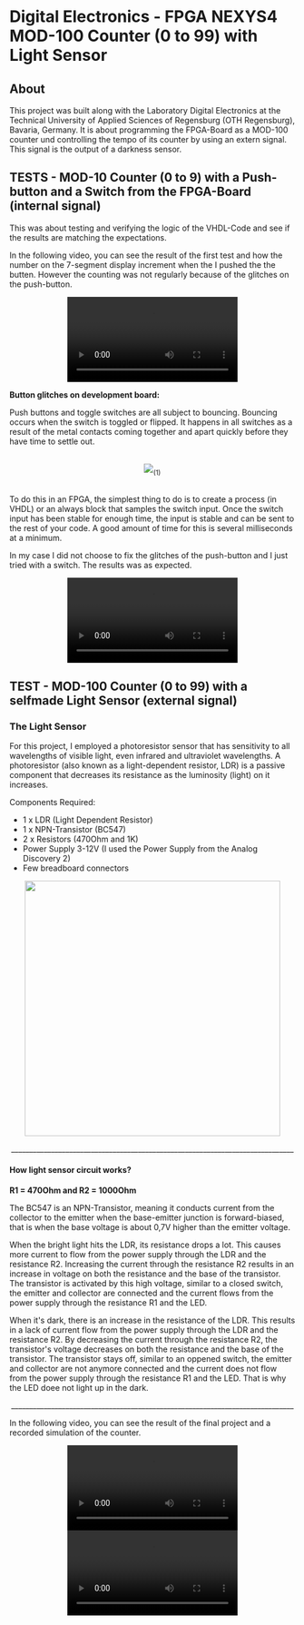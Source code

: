 # Digital Electronics - FPGA NEXYS4 MOD-100 Counter (0 to 99) with Light Sensor
## About
<p>This project was built along with the Laboratory Digital Electronics at the Technical University of Applied Sciences of Regensburg (OTH Regensburg), Bavaria, Germany. It is about programming the FPGA-Board as a MOD-100 counter und controlling the tempo of its counter by using an extern signal.<br>This signal is the output of a darkness sensor.</p>

## TESTS - MOD-10 Counter (0 to 9) with a Push-button and a Switch from the FPGA-Board (internal signal)
<p>This was about testing and verifying the logic of the VHDL-Code and see if the results are matching the expectations.</p>
<p>In the following video, you can see the result of the first test and how the number on the 7-segment display increment when the I pushed the the butten. However the counting was not regularly because of the glitches on the push-button.</p>

<div align="center">
  <video src="https://github.com/user-attachments/assets/b5ce4728-0fd7-4697-904e-a23f70b88978">
</div>

<b>Button glitches on development board:</b>
<p>Push buttons and toggle switches are all subject to bouncing. Bouncing occurs when the switch is toggled or flipped. It happens in all switches as a result of the metal contacts coming together and apart quickly before they have time to settle out.</p>
<br>
<div align="center">
  <img src="https://github.com/user-attachments/assets/1dcc6e03-3993-4f39-8f01-4e17bee6f4d6"><sub>(1)</sub>
</div>
<br>
<p>To do this in an FPGA, the simplest thing to do is to create a process (in VHDL) or an always block that samples the switch input. Once the switch input has been stable for enough time, the input is stable and can be sent to the rest of your code. A good amount of time for this is several milliseconds at a minimum.</p>

<p>In my case I did not choose to fix the glitches of the push-button and I just tried with a switch. The results was as expected.</p>

<div align="center">
  <video src="https://github.com/user-attachments/assets/f6da9d67-7d8d-4a7f-b1b9-60c3bffefa3c">
</div>

## TEST - MOD-100 Counter (0 to 99) with a selfmade Light Sensor (external signal)
### The Light Sensor
<p>For this project, I employed a photoresistor sensor that has sensitivity to all wavelengths of visible light, even infrared and ultraviolet wavelengths. A photoresistor (also known as a light-dependent resistor, LDR) is a passive component that decreases its resistance as the luminosity (light) on it increases.<br>
</p>

<div>
    Components Required:<br>
      <ul>
        <li>1 x LDR (Light Dependent Resistor)</li>
        <li>1 x NPN-Transistor (BC547)</li>
        <li>2 x Resistors (470Ohm and 1K)</li>
        <li>Power Supply 3-12V (I used the Power Supply from the Analog Discovery 2)</li>
        <li>Few breadboard connectors</li>
      </ul>
</div>

<div align="center">
    <img src="https://github.com/user-attachments/assets/2ab5a190-199e-4e00-b30c-5c4a55ea187a" width="450">
</div>

<p align="center">
  ______________________________________________________________________________
</p>

#### How light sensor circuit works?
<p><b>R1 = 470Ohm and R2 = 1000Ohm</b></p>
<p>The BC547 is an NPN-Transistor, meaning it conducts current from the collector to the emitter when the base-emitter junction is forward-biased, that is when the base voltage is about 0,7V higher than the emitter voltage.<br>

When the bright light hits the LDR, its resistance drops a lot. This causes more current to flow from the power supply through the LDR and the resistance R2. Increasing the current through the resistance R2 results in an increase in voltage on both the resistance and the base of the transistor.
The transistor is activated by this high voltage, similar to a closed switch, the emitter and collector are connected and the current flows from the power supply through the resistance R1 and the LED.<br>

When it's dark, there is an increase in the resistance of the LDR. This results in a lack of current flow from the power supply through the LDR and the resistance R2. 
By decreasing the current through the resistance R2, the transistor's voltage decreases on both the resistance and the base of the transistor.
The transistor stays off, similar to an oppened switch, the emitter and collector are not anymore connected and the current does not flow from the power supply through the resistance R1 and the LED. That is why the LED doee not light up in the dark.
<div align="center">
  ______________________________________________________________________________
</div>
</p>

<p>In the following video, you can see the result of the final project and a recorded simulation of the counter.</p>



<div align="center">
  <video src="https://github.com/user-attachments/assets/78a5d67f-4590-496c-acf8-32ba1b454083">
</div>


<div align="center">
  <video src="https://github.com/user-attachments/assets/29411f17-6a78-46ac-b9f8-d62c772aee99">
</div>








